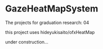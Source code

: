 # GazeHeatMapSystem
The projects for graduation research: 04

this project uses hideyukisaito/ofxHeatMap

under construction...
